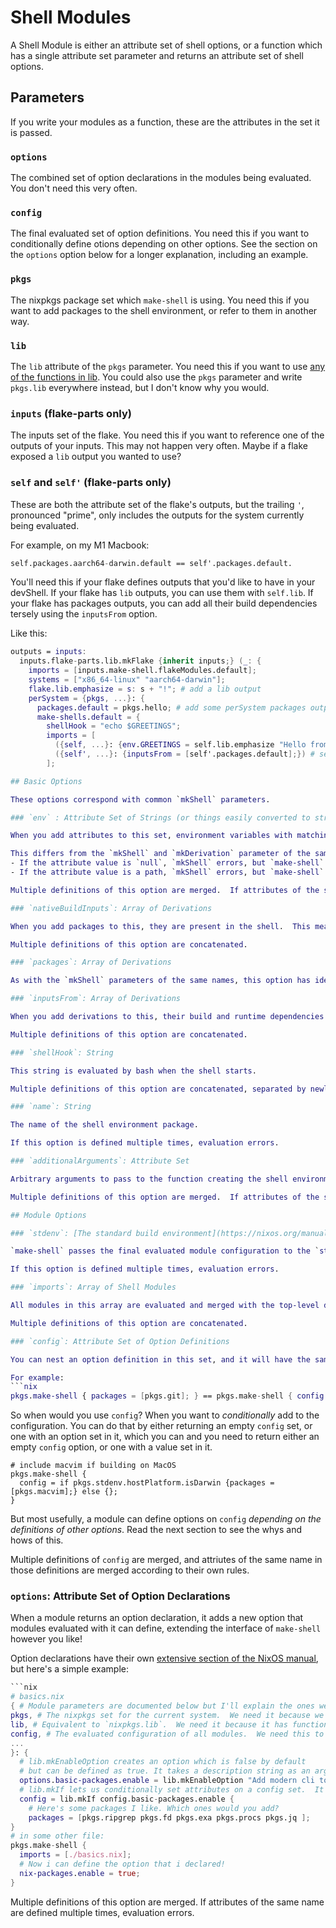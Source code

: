 # Shell Modules

A Shell Module is either an attribute set of shell options, or a function which has a single attribute set parameter and returns an attribute set of shell options.

## Parameters

If you write your modules as a function, these are the attributes in the set it is passed.

### `options`

The combined set of option declarations in the modules being evaluated.  You don't need this very often.

### `config`

The final evaluated set of option definitions.  You need this if you want to conditionally define otions depending on other options.  See the section on the `options` option below for a longer explanation, including an example.

### `pkgs`

The nixpkgs package set which `make-shell` is using.  You need this if you want to add packages to the shell environment, or refer to them in another way.

### `lib`

The `lib` attribute of the `pkgs` parameter.  You need this if you want to use [any of the functions in lib](https://nixos.org/manual/nixpkgs/stable/#id-1.4).  You could also use the `pkgs` parameter and write `pkgs.lib` everywhere instead, but I don't know why you would.

### `inputs` (flake-parts only)

The inputs set of the flake.  You need this if you want to reference one of the outputs of your inputs.  This may not happen very often.  Maybe if a flake exposed a `lib` output you wanted to use?

### `self` and `self'` (flake-parts only)

These are both the attribute set of the flake's outputs, but the trailing `'`, pronounced "prime", only includes the outputs for the system currently being evaluated.

For example, on my M1 Macbook:
```nix
self.packages.aarch64-darwin.default == self'.packages.default.
```

You'll need this if your flake defines outputs that you'd like to have in your devShell.  If your flake has `lib` outputs, you can use them with `self.lib`. If your flake has packages outputs, you can add all their build dependencies tersely using the `inputsFrom` option.

Like this:
```nix
outputs = inputs:
  inputs.flake-parts.lib.mkFlake {inherit inputs;} (_: {
    imports = [inputs.make-shell.flakeModules.default];
    systems = ["x86_64-linux" "aarch64-darwin"];
    flake.lib.emphasize = s: s + "!"; # add a lib output
    perSystem = {pkgs, ...}: {
      packages.default = pkgs.hello; # add some perSystem packages outputs
      make-shells.default = {
        shellHook = "echo $GREETINGS";
        imports = [
          ({self, ...}: {env.GREETINGS = self.lib.emphasize "Hello from a merged shell";}) # self.lib
          ({self', ...}: {inputsFrom = [self'.packages.default];}) # self'.packages
        ];

## Basic Options

These options correspond with common `mkShell` parameters.

### `env` : Attribute Set of Strings (or things easily converted to strings)

When you add attributes to this set, environment variables with matching names and values are present in the shell.  `true` is converted to the string `"1"`, and `false` is converted to the empty string `""`.

This differs from the `mkShell` and `mkDerivation` parameter of the same name in two ways:
- If the attribute value is `null`, `mkShell` errors, but `make-shell` `unset`s the environment variable of that name
- If the attribute value is a path, `mkShell` errors, but `make-shell` converts the path to a string

Multiple definitions of this option are merged.  If attributes of the same name are defined multiple times, evaluation errors.

### `nativeBuildInputs`: Array of Derivations

When you add packages to this, they are present in the shell.  This means several things, including that any `bin` outputs are present in the `PATH` variable.

Multiple definitions of this option are concatenated.

### `packages`: Array of Derivations

As with the `mkShell` parameters of the same names, this option has identical behavior to `nativeBuildInputs`.

### `inputsFrom`: Array of Derivations

When you add derivations to this, their build and runtime dependencies are present in the shell.

Multiple definitions of this option are concatenated.

### `shellHook`: String

This string is evaluated by bash when the shell starts.

Multiple definitions of this option are concatenated, separated by newline characters.

### `name`: String

The name of the shell environment package.

If this option is defined multiple times, evaluation errors.

### `additionalArguments`: Attribute Set

Arbitrary arguments to pass to the function creating the shell environment package.

Multiple definitions of this option are merged.  If attributes of the same name are defined multiple times, evaluation errors.

## Module Options

### `stdenv`: [The standard build environment](https://nixos.org/manual/nixpkgs/stable/#chap-stdenv), or something similar to it

`make-shell` passes the final evaluated module configuration to the `stdenv.mkDerivation` function, and returns whatever that returns.  You can change this to `pkgs.stdenvNoCC`, or any other standard environment variation you like.

If this option is defined multiple times, evaluation errors.

### `imports`: Array of Shell Modules

All modules in this array are evaluated and merged with the top-level definitions.

Multiple definitions of this option are concatenated.

### `config`: Attribute Set of Option Definitions

You can nest an option definition in this set, and it will have the same effect as keeping it at the "top level".

For example:
```nix
pkgs.make-shell { packages = [pkgs.git]; } == pkgs.make-shell { config.packages = [pkgs.git]; }
```

So when would you use `config`?  When you want to _conditionally_ add to the configuration.  You can do that by either returning an empty `config` set, or one with an option set in it, which you can and you need to return either an empty `config` option, or one with a value set in it.

```
# include macvim if building on MacOS
pkgs.make-shell {
  config = if pkgs.stdenv.hostPlatform.isDarwin {packages = [pkgs.macvim];} else {};
}
```

But most usefully, a module can define options on `config` _depending on the definitions of other options_.  Read the next section to see the whys and hows of this.

Multiple definitions of `config` are merged, and attriutes of the same name in those definitions are merged according to their own rules.

### `options`: Attribute Set of Option Declarations

When a module returns an option declaration, it adds a new option that modules evaluated with it can define, extending the interface of `make-shell` however you like!

Option declarations have their own [extensive section of the NixOS manual](https://nixos.org/manual/nixos/stable/#sec-option-declarations), but here's a simple example:

```nix
```nix
# basics.nix
{ # Module parameters are documented below but I'll explain the ones we need for this example
pkgs, # The nixpkgs set for the current system.  We need it because we're going to conditionally add some packages to the `packages` option
lib, # Equivalent to `nixpkgs.lib`.  We need it because it has functions for declaring and defining options.
config, # The evaluated configuration of all modules.  We need this to _read_ the definition of our new option.
...
}: {
  # lib.mkEnableOption creates an option which is false by default
  # but can be defined as true. It takes a description string as an argument.
  options.basic-packages.enable = lib.mkEnableOption "Add modern cli tools";
  # lib.mkIf lets us conditionally set attributes on a config set.  It takes a condition and a set of config attributes as arguments.  In this case the condition is the option we declared, read from the _parameter_ `config`, and the attribute set adds to the `packages` option.
  config = lib.mkIf config.basic-packages.enable {
    # Here's some packages I like. Which ones would you add?
    packages = [pkgs.ripgrep pkgs.fd pkgs.exa pkgs.procs pkgs.jq ];
}
# in some other file:
pkgs.make-shell {
  imports = [./basics.nix];
  # Now i can define the option that i declared!
  nix-packages.enable = true;
}
```

Multiple definitions of this option are merged.  If attributes of the same name are defined multiple times, evaluation errors.
